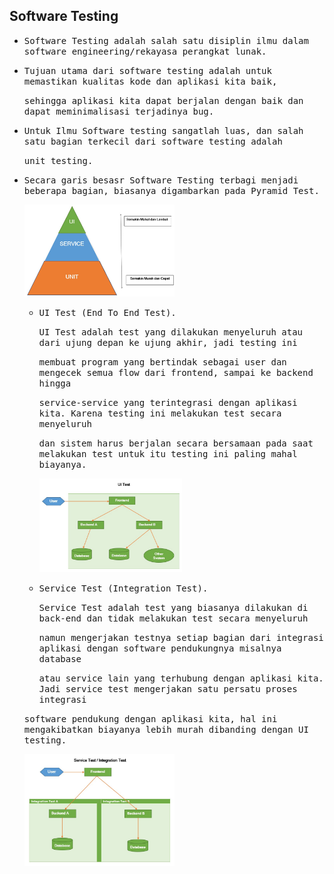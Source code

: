 ## Software Testing

- <samp>Software Testing adalah salah satu disiplin ilmu dalam software engineering/rekayasa perangkat lunak.</samp>

- <samp>Tujuan utama dari software testing adalah untuk memastikan kualitas kode dan aplikasi kita baik, </samp>
  
  <samp>sehingga aplikasi kita dapat berjalan dengan baik dan dapat meminimalisasi terjadinya bug. </samp>

- <samp>Untuk Ilmu Software testing sangatlah luas, dan salah satu bagian terkecil dari software testing adalah 
 
  <samp>unit testing.</samp>
  
- <samp>Secara garis besasr Software Testing terbagi menjadi beberapa bagian, biasanya digambarkan pada Pyramid Test.
  
  <img src="https://github.com/suardi26/Java-Unit-Test/blob/main/TestPyramid.jpg" alt="Pyramid Test" width=50% height=50%/>
                                                                                                   
  - <samp>UI Test (End To End Test).</samp>
                                                                                                   
    <samp>UI Test adalah test yang dilakukan menyeluruh atau dari ujung depan ke ujung akhir, jadi testing ini </samp>
                                                                                                   
    <samp>membuat program yang bertindak sebagai user dan mengecek semua flow dari frontend, sampai ke backend hingga </samp>
                                                                                                   
    <samp>service-service yang terintegrasi dengan aplikasi kita. Karena testing ini melakukan test secara menyeluruh </samp>
                                                                                                   
    <samp>dan sistem harus berjalan secara bersamaan pada saat melakukan test untuk itu testing ini paling mahal biayanya.</samp>
       
    <img src="https://github.com/suardi26/Java-Unit-Test/blob/main/UI%20Test.jpg" alt="Pyramid Test" width=50% height=50%/>
  
  - <samp>Service Test (Integration Test).</samp>    
                                                                                                   
    <samp>Service Test adalah test yang biasanya dilakukan di back-end dan tidak melakukan test secara menyeluruh</samp>    
  
    <samp>namun mengerjakan testnya setiap bagian dari integrasi aplikasi dengan software pendukungnya misalnya database</samp>     
  
    <samp>atau service lain yang terhubung dengan aplikasi kita. Jadi service test mengerjakan satu persatu proses integrasi</samp>     
  
   <samp>software pendukung dengan aplikasi kita, hal ini mengakibatkan biayanya lebih murah dibanding dengan UI testing.</samp>
  
   <img src="https://github.com/suardi26/Java-Unit-Test/blob/main/Service%20Test.jpg" alt="Pyramid Test" width=50% height=50%/>
